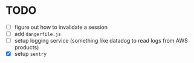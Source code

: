 # TODO

* [ ] figure out how to invalidate a session
* [ ] add `dangerfile.js`
* [ ] setup logging service (something like datadog to read logs from AWS products)
* [x] setup `sentry`
